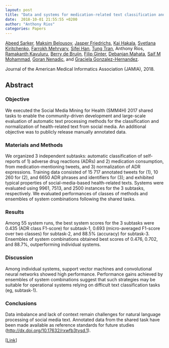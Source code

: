 ```yaml
---
layout: post
title: "Data and systems for medication-related text classification and concept normalization from Twitter: insights from the Social Media Mining for Health (SMM4H)-2017 shared task"
date:  2018-10-01 21:55:55 +0200
author: "Anthony Rios"
categories: Papers
---
```


<a href="https://abeedsarker.com/">Abeed Sarker</a>, <a href="http://mabelous.com/">Maksim Belousov</a>, <a href="https://www.linkedin.com/in/jfriedrichs">Jasper Friedrichs</a>, <a href="https://research.utu.fi/converis/portal/Person/1071365?auxfun=&lang=fi_FI">Kai Hakala</a>, <a href="https://www.svkir.com/">Svetlana Kiritchenko</a>, <a href="https://research.utu.fi/converis/portal/Person/1099985">Farrokh Mehryary</a>, <a href="https://scholar.google.com/citations?user=Y2N8_WwAAAAJ&hl=en">Sifei Han</a>, <a href="http://tttran.net">Tung Tran</a>, Anthony Rios, <a href="https://scholar.google.com/citations?user=Y2N8_WwAAAAJ&hl=en">Ramakanth Kavuluru</a>, <a href="https://scholar.google.com/citations?user=6FIzM9cAAAAJ&hl=en">Berry de Bruijn</a>, <a href="https://fginter.github.io/">Filip Ginter</a>, <a href="https://sites.google.com/a/ualr.edu/debanjan-mahata/">Debanjan Mahata</a>, <a href="http://saifmohammad.com/">Saif M Mohammad</a>, <a href="https://personalpages.manchester.ac.uk/staff/gnenadic/">Goran Nenadic</a>, and <a href="https://healthlanguageprocessing.org/">Graciela Gonzalez-Hernandez</a>.

Journal of the American Medical Informatics Association (JAMIA), 2018.

## Abstract

### Objective
We executed the Social Media Mining for Health (SMM4H) 2017 shared tasks to enable the community-driven development and large-scale evaluation of automatic text processing methods for the classification and normalization of health-related text from social media. An additional objective was to publicly release manually annotated data.

### Materials and Methods
We organized 3 independent subtasks: automatic classification of self-reports of 1) adverse drug reactions (ADRs) and 2) medication consumption, from medication-mentioning tweets, and 3) normalization of ADR expressions. Training data consisted of 15 717 annotated tweets for (1), 10 260 for (2), and 6650 ADR phrases and identifiers for (3); and exhibited typical properties of social-media-based health-related texts. Systems were evaluated using 9961, 7513, and 2500 instances for the 3 subtasks, respectively. We evaluated performances of classes of methods and ensembles of system combinations following the shared tasks.

### Results
Among 55 system runs, the best system scores for the 3 subtasks were 0.435 (ADR class F1-score) for subtask-1, 0.693 (micro-averaged F1-score over two classes) for subtask-2, and 88.5% (accuracy) for subtask-3. Ensembles of system combinations obtained best scores of 0.476, 0.702, and 88.7%, outperforming individual systems.

### Discussion
Among individual systems, support vector machines and convolutional neural networks showed high performance. Performance gains achieved by ensembles of system combinations suggest that such strategies may be suitable for operational systems relying on difficult text classification tasks (eg, subtask-1).

### Conclusions
Data imbalance and lack of context remain challenges for natural language processing of social media text. Annotated data from the shared task have been made available as reference standards for future studies (http://dx.doi.org/10.17632/rxwfb3tysd.1).

[<a href="https://academic.oup.com/jamia/advance-article/doi/10.1093/jamia/ocy114/5113021">Link</a>]
